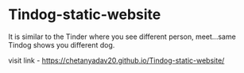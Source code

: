 # Tindog-static-website
It is similar to the Tinder where you see different person, meet...same Tindog shows you different dog.

visit link - https://chetanyadav20.github.io/Tindog-static-website/

